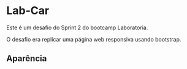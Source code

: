 # Lab-Car
Este é um desafio do Sprint 2 do bootcamp Laboratoria.

O desafio era replicar uma página web responsiva usando bootstrap.

## Aparência
